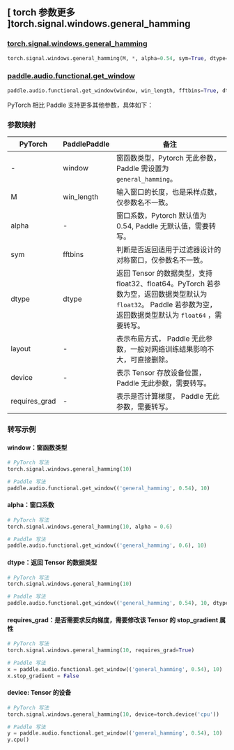 ## [ torch 参数更多 ]torch.signal.windows.general_hamming
### [torch.signal.windows.general_hamming](https://pytorch.org/docs/stable/generated/torch.signal.windows.general_hamming.html)

```python
torch.signal.windows.general_hamming(M, *, alpha=0.54, sym=True, dtype=None, layout=torch.strided, device=None, requires_grad=False)
```

### [paddle.audio.functional.get_window](https://www.paddlepaddle.org.cn/documentation/docs/zh/2.6/api/paddle/audio/functional/get_window_cn.html#get-window)

```python
paddle.audio.functional.get_window(window, win_length, fftbins=True, dtype='float64')
```

PyTorch 相比 Paddle 支持更多其他参数，具体如下：
### 参数映射

| PyTorch       | PaddlePaddle | 备注                                                   |
| ------------- | ------------ | ------------------------------------------------------ |
| - | window |  窗函数类型，Pytorch 无此参数，Paddle 需设置为 `general_hamming`。 |
| M  | win_length            | 输入窗口的长度，也是采样点数，仅参数名不一致。 |
| alpha         | -    | 窗口系数，Pytorch 默认值为 0.54, Paddle 无默认值，需要转写。|
| sym        | fftbins       | 判断是否返回适用于过滤器设计的对称窗口，仅参数名不一致。  |
| dtype        | dtype | 返回 Tensor 的数据类型，支持 float32、float64。PyTorch 若参数为空，返回数据类型默认为 `float32`。 Paddle 若参数为空，返回数据类型默认为 `float64` ，需要转写。|
| layout | -   | 表示布局方式， Paddle 无此参数，一般对网络训练结果影响不大，可直接删除。 |
| device | -   | 表示 Tensor 存放设备位置，Paddle 无此参数，需要转写。 |
| requires_grad | - | 表示是否计算梯度， Paddle 无此参数，需要转写。 |

### 转写示例

#### window：窗函数类型
```python
# PyTorch 写法
torch.signal.windows.general_hamming(10)

# Paddle 写法
paddle.audio.functional.get_window(('general_hamming', 0.54), 10)
```

#### alpha：窗口系数
```python
# PyTorch 写法
torch.signal.windows.general_hamming(10, alpha = 0.6)

# Paddle 写法
paddle.audio.functional.get_window(('general_hamming', 0.6), 10)
```

#### dtype：返回 Tensor 的数据类型
```python
# PyTorch 写法
torch.signal.windows.general_hamming(10)

# Paddle 写法
paddle.audio.functional.get_window(('general_hamming', 0.54), 10, dtype='float32')
```

#### requires_grad：是否需要求反向梯度，需要修改该 Tensor 的 stop_gradient 属性
```python
# PyTorch 写法
torch.signal.windows.general_hamming(10, requires_grad=True)

# Paddle 写法
x = paddle.audio.functional.get_window(('general_hamming', 0.54), 10)
x.stop_gradient = False
```

#### device: Tensor 的设备
```python
# PyTorch 写法
torch.signal.windows.general_hamming(10, device=torch.device('cpu'))

# Paddle 写法
y = paddle.audio.functional.get_window(('general_hamming', 0.54), 10)
y.cpu()
```
